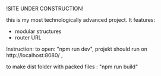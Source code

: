 !SITE UNDER CONSTRUCTION!

this is my most technologically advanced project.
It features:
- modular structures
- router URL


Instruction:
to open: "npm run dev",
projekt should run on http://localhost:8080/ ,

to make dist folder with packed files :  "npm run build"

